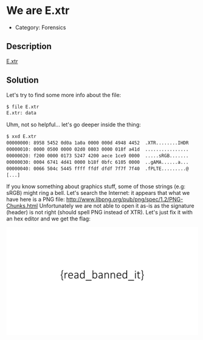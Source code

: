 # We are E.xtr

* Category: Forensics

## Description

[E.xtr](E.extr)

## Solution

Let's try to find some more info about the file:

```bash
$ file E.xtr 
E.xtr: data
```

Uhm, not so helpful... let's go deeper inside the thing:

```bash
$ xxd E.xtr 
00000000: 8958 5452 0d0a 1a0a 0000 000d 4948 4452  .XTR........IHDR
00000010: 0000 0500 0000 02d0 0803 0000 018f a41d  ................
00000020: f200 0000 0173 5247 4200 aece 1ce9 0000  .....sRGB.......
00000030: 0004 6741 4d41 0000 b18f 0bfc 6105 0000  ..gAMA......a...
00000040: 0066 504c 5445 ffff ffdf dfdf 7f7f 7f40  .fPLTE.........@
[...]

```

If you know something about graphics stuff, some of those strings (e.g: sRGB) might ring a bell.
Let's search the Internet: it appears that what we have here is a PNG file: http://www.libpng.org/pub/png/spec/1.2/PNG-Chunks.html
Unfortunately we are not able to open it as-is as the signature (header) is not right (should spell PNG instead of XTR).
Let's just fix it with an hex editor and we get the flag:

![E.png](E.png)
